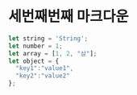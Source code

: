 세번째번째 마크다운
=============

```javascript
let string = 'String';
let number = 1;
let array = [1, 2, "삼"];
let object = {
  "key1":"value1",
  "key2":"value2"
};
```